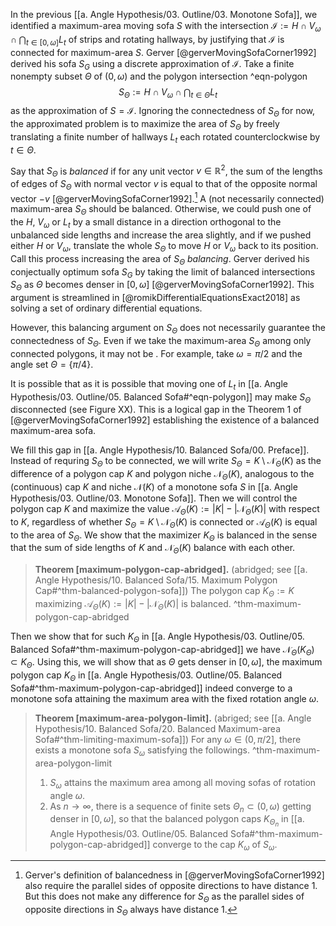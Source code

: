 In the previous [[a. Angle Hypothesis/03. Outline/03. Monotone Sofa]], we identified a maximum-area moving sofa $S$ with the intersection $\mathcal{I} := H \cap V_\omega \cap \bigcap_{t \in [0, \omega]} L_t$ of strips and rotating hallways, by justifying that $\mathcal{I}$ is connected for maximum-area $S$. Gerver [@gerverMovingSofaCorner1992] derived his sofa $S_G$ using a discrete approximation of $\mathcal{I}$. Take a finite nonempty subset $\Theta$ of $(0, \omega)$ and the polygon intersection ^eqn-polygon
$$
S_\Theta := H \cap V_\omega \cap \bigcap_{t \in \Theta} L_t
$$
as the approximation of $S = \mathcal{I}$. Ignoring the connectedness of $S_\Theta$ for now, the approximated problem is to maximize the area of $S_\Theta$ by freely translating a finite number of hallways $L_t$ each rotated counterclockwise by $t \in \Theta$.

Say that $S_\Theta$ is _balanced_ if for any unit vector $v \in \mathbb{R}^2$, the sum of the lengths of edges of $S_\Theta$ with normal vector $v$ is equal to that of the opposite normal vector $-v$ [@gerverMovingSofaCorner1992].[^balanced] A (not necessarily connected) maximum-area $S_\Theta$ should be balanced. Otherwise, we could push one of the $H$, $V_\omega$ or $L_t$ by a small distance in a direction orthogonal to the unbalanced side lengths and increase the area slightly, and if we pushed either $H$ or $V_\omega$, translate the whole $S_\Theta$ to move $H$ or $V_\omega$ back to its position. Call this process increasing the area of $S_\Theta$ _balancing_. Gerver derived his conjectually optimum sofa $S_G$ by taking the limit of balanced intersections $S_\Theta$ as $\Theta$ becomes denser in $[0, \omega]$ [@gerverMovingSofaCorner1992]. This argument is streamlined in [@romikDifferentialEquationsExact2018] as solving a set of ordinary differential equations.

However, this balancing argument on $S_\Theta$ does not necessarily guarantee the connectedness of $S_\Theta$. Even if we take the maximum-area $S_\Theta$ among only connected polygons, it may not be . For example, take $\omega = \pi/2$ and the angle set $\Theta = \left\{ \pi/4 \right\}$.


It is possible that  as it is possible that moving one of $L_t$ in [[a. Angle Hypothesis/03. Outline/05. Balanced Sofa#^eqn-polygon]] may make $S_\Theta$ disconnected (see Figure XX). This is a logical gap in the Theorem 1 of [@gerverMovingSofaCorner1992] establishing the existence of a balanced maximum-area sofa.

We fill this gap in [[a. Angle Hypothesis/10. Balanced Sofa/00. Preface]]. Instead of requring $S_{\Theta}$ to be connected, we will write $S_\Theta = K \setminus \mathcal{N}_\Theta(K)$ as the difference of a polygon cap $K$ and polygon niche $\mathcal{N}_\Theta(K)$, analogous to the (continuous) cap $K$ and niche $\mathcal{N}(K)$ of a monotone sofa $S$ in [[a. Angle Hypothesis/03. Outline/03. Monotone Sofa]]. Then we will control the polygon cap $K$ and maximize the value $\mathcal{A}_\Theta(K) := |K| - |\mathcal{N}_\Theta(K)|$ with respect to $K$, regardless of whether $S_{\Theta} = K \setminus \mathcal{N}_\Theta(K)$ is connected or $\mathcal{A}_\Theta(K)$ is equal to the area of $S_{\Theta}$. We show that the maximizer $K_\Theta$ is balanced in the sense that the sum of side lengths of $K$ and $\mathcal{N}_{\Theta}(K)$ balance with each other.

> __Theorem [maximum-polygon-cap-abridged].__ (abridged; see [[a. Angle Hypothesis/10. Balanced Sofa/15. Maximum Polygon Cap#^thm-balanced-polygon-sofa]]) The polygon cap $K_\Theta := K$ maximizing $\mathcal{A}_\Theta(K) := |K| - |\mathcal{N}_\Theta(K)|$ is balanced. ^thm-maximum-polygon-cap-abridged

Then we show that for such $K_\Theta$ in [[a. Angle Hypothesis/03. Outline/05. Balanced Sofa#^thm-maximum-polygon-cap-abridged]] we have $\mathcal{N}_\Theta(K_\Theta) \subset K_\Theta$. Using this, we will show that as $\Theta$ gets denser in $[0,\omega]$, the maximum polygon cap $K_\Theta$ in [[a. Angle Hypothesis/03. Outline/05. Balanced Sofa#^thm-maximum-polygon-cap-abridged]] indeed converge to a monotone sofa attaining the maximum area with the fixed rotation angle $\omega$.

> __Theorem [maximum-area-polygon-limit].__ (abriged; see [[a. Angle Hypothesis/10. Balanced Sofa/20. Balanced Maximum-area Sofa#^thm-limiting-maximum-sofa]]) For any $\omega \in (0, \pi/2]$, there exists a monotone sofa $S_\omega$ satisfying the followings. ^thm-maximum-area-polygon-limit
> 
> 1. $S_\omega$ attains the maximum area among all moving sofas of rotation angle $\omega$.
> 2. As $n \to \infty$, there is a sequence of finite sets $\Theta_n \subset (0, \omega)$ getting denser in $[0, \omega]$, so that the balanced polygon caps $K_{\Theta_n}$ in [[a. Angle Hypothesis/03. Outline/05. Balanced Sofa#^thm-maximum-polygon-cap-abridged]] converge to the cap $K_\omega$ of $S_\omega$.

[^balanced]: Gerver's definition of balancedness in [@gerverMovingSofaCorner1992] also require the parallel sides of opposite directions to have distance 1. But this does not make any difference for $S_\Theta$ as the parallel sides of opposite directions in $S_\Theta$ always have distance 1.